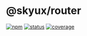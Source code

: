 # @skyux/router

[![npm](https://img.shields.io/npm/v/@skyux/router.svg)](https://www.npmjs.com/package/@skyux/router)
[![status](https://travis-ci.org/blackbaud/skyux-router.svg?branch=master)](https://travis-ci.org/blackbaud/skyux-router)
[![coverage](https://codecov.io/gh/blackbaud/skyux-router/branch/master/graphs/badge.svg?branch=master)](https://codecov.io/gh/blackbaud/skyux-router/branch/master)
